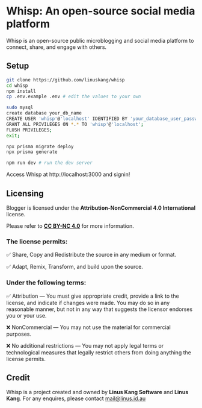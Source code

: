 # Whisp: An open-source social media platform

Whisp is an open-source public microblogging and social media platform to connect, share, and engage with others.

## Setup

```bash
git clone https://github.com/linuskang/whisp
cd whisp
npm install
cp .env.example .env # edit the values to your own

sudo mysql
create database your_db_name
CREATE USER 'whisp'@'localhost' IDENTIFIED BY 'your_database_user_password';
GRANT ALL PRIVILEGES ON *.* TO 'whisp'@'localhost';
FLUSH PRIVILEGES;
exit;

npx prisma migrate deploy
npx prisma generate

npm run dev # run the dev server
```

Access Whisp at http://localhost:3000 and signin!

## Licensing

Blogger is licensed under the **Attribution-NonCommercial 4.0 International** license.

Please refer to **[CC BY-NC 4.0](https://creativecommons.org/licenses/by-nc/4.0/)** for more information.

### The license permits:

✅ Share, Copy and Redistribute the source in any medium or format.

✅ Adapt, Remix, Transform, and build upon the source.

### Under the following terms:

✅ Attribution — You must give appropriate credit, provide a link to the license, and indicate if changes were made. You may do so in any reasonable manner, but not in any way that suggests the licensor endorses you or your use.

❌ NonCommercial — You may not use the material for commercial purposes.

❌ No additional restrictions — You may not apply legal terms or technological measures that legally restrict others from doing anything the license permits.

## Credit

Whisp is a project created and owned by **Linus Kang Software** and **Linus Kang**. For any enquires, please contact [mail@linus.id.au](mailto://mail@linus.id.au)